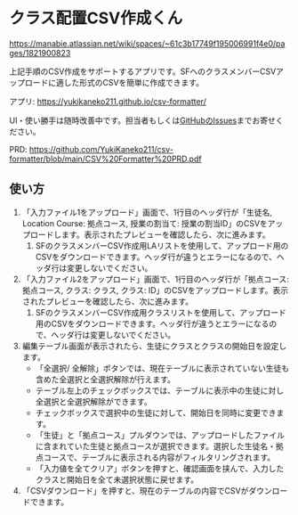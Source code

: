 # クラス配置CSV作成くん

https://manabie.atlassian.net/wiki/spaces/~61c3b17749f195006991f4e0/pages/1821900823 

上記手順のCSV作成をサポートするアプリです。SFへのクラスメンバーCSVアップロードに適した形式のCSVを簡単に作成できます。

アプリ: https://yukikaneko211.github.io/csv-formatter/ 

UI・使い勝手は随時改善中です。担当者もしくは[GitHubのIssues](https://github.com/YukiKaneko211/csv-formatter/issues)までお寄せください。

PRD: https://github.com/YukiKaneko211/csv-formatter/blob/main/CSV%20Formatter%20PRD.pdf

## 使い方

1. 「入力ファイル1をアップロード」画面で、1行目のヘッダ行が「生徒名, Location Course: 拠点コース, 授業の割当て: 授業の割当ID」のCSVをアップロードします。表示されたプレビューを確認したら、次に進みます。
   1. SFのクラスメンバーCSV作成用LAリストを使用して、アップロード用のCSVをダウンロードできます。ヘッダ行が違うとエラーになるので、ヘッダ行は変更しないでください。
2. 「入力ファイル2をアップロード」画面で、1行目のヘッダ行が「拠点コース: 拠点コース, クラス: クラス, クラス: ID」のCSVをアップロードします。表示されたプレビューを確認したら、次に進みます。
   1. SFのクラスメンバーCSV作成用クラスリストを使用して、アップロード用のCSVをダウンロードできます。ヘッダ行が違うとエラーになるので、ヘッダ行は変更しないでください。
3. 編集テーブル画面が表示されたら、生徒にクラスとクラスの開始日を設定します。
   - 「全選択/ 全解除」ボタンでは、現在テーブルに表示されていない生徒も含めた全選択と全選択解除が行えます。
   - テーブル左上のチェックボックスでは、テーブルに表示中の生徒に対し全選択と全選択解除ができます。
   - チェックボックスで選択中の生徒に対して、開始日を同時に変更できます。
   - 「生徒」と「拠点コース」プルダウンでは、アップロードしたファイルに含まれていた生徒と拠点コースが選択できます。選択した生徒名・拠点コースで、テーブルに表示される内容がフィルタリングされます。
   - 「入力値を全てクリア」ボタンを押すと、確認画面を挟んで、入力したクラスと開始日を全て未選択状態に戻せます。
4. 「CSVダウンロード」を押すと、現在のテーブルの内容でCSVがダウンロードできます。

